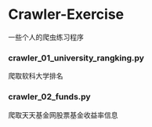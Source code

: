 # Crawler-Exercise
一些个人的爬虫练习程序

### crawler_01_university_rangking.py
爬取软科大学排名
### crawler_02_funds.py
爬取天天基金网股票基金收益率信息
